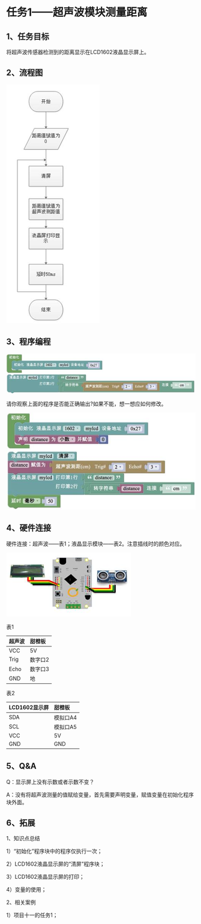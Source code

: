 # 任务1——超声波模块测量距离

## 1、任务目标

将超声波传感器检测到的距离显示在LCD1602液晶显示屏上。

## 2、流程图

![&#x56FE;3.12-2](../../../.gitbook/assets/image349.jpg)

## 3、程序编程

![&#x56FE;3.12-3](../../../.gitbook/assets/image351.jpg)

请你观察上面的程序是否能正确输出?如果不能，想一想应如何修改。

![&#x56FE;3.12-4](../../../.gitbook/assets/image353.jpg)

## 4、硬件连接

硬件连接：超声波——表1；液晶显示模块——表2。注意插线时的颜色对应。

![&#x56FE;3.12-5](../../../.gitbook/assets/image355.jpg)

表1

| 超声波 | 甜橙板 |
| :--- | :--- |
| VCC | 5V |
| Trig | 数字口2 |
| Echo | 数字口3 |
| GND | 地 |

表2

| LCD1602显示屏 | 甜橙板 |
| :--- | :--- |
| SDA | 模拟口A4 |
| SCL | 模拟口A5 |
| VCC | 5V |
| GND | GND |

## 5、Q&A

Q：显示屏上没有示数或者示数不变？

A：没有将超声波测量的值赋给变量，首先需要声明变量，赋值变量在初始化程序块外面。

## 6、拓展

1、知识点总结

1）“初始化”程序块中的程序仅执行一次；

2）LCD1602液晶显示屏的“清屏”程序块；

3）LCD1602液晶显示屏的打印；

4）变量的使用；

2、相关案例

1）项目十一的任务1；


